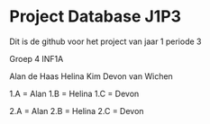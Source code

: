 # Project Database J1P3

Dit is de github voor het project van jaar 1 periode 3

Groep 4 INF1A

Alan de Haas
Helina Kim
Devon van Wichen

1.A = Alan
1.B = Helina
1.C = Devon
 
2.A = Alan
2.B = Helina
2.C = Devon
